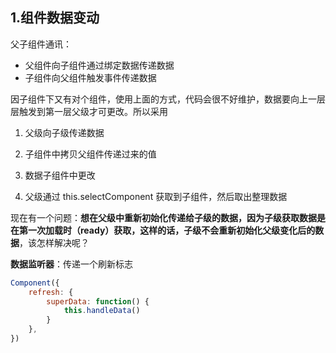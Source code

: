 ## 1.组件数据变动

父子组件通讯：

- 父组件向子组件通过绑定数据传递数据
- 子组件向父组件触发事件传递数据

因子组件下又有对个组件，使用上面的方式，代码会很不好维护，数据要向上一层层触发到第一层父级才可更改。所以采用

1. 父级向子级传递数据

2. 子组件中拷贝父组件传递过来的值

3. 数据子组件中更改
4. 父级通过 this.selectComponent 获取到子组件，然后取出整理数据

现在有一个问题：**想在父级中重新初始化传递给子级的数据，因为子级获取数据是在第一次加载时（ready）获取，这样的话，子级不会重新初始化父级变化后的数据**，该怎样解决呢？

**数据监听器**：传递一个刷新标志

```js
Component({
    refresh: {
        superData: function() {
            this.handleData()
        }
    },
})
```


